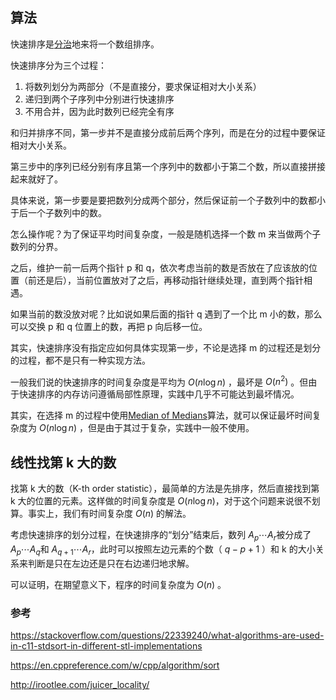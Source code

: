 ## 算法

快速排序是[分治](/basic/divide-and-conquer)地来将一个数组排序。

快速排序分为三个过程：

1.  将数列划分为两部分（不是直接分，要求保证相对大小关系）
2.  递归到两个子序列中分别进行快速排序
3.  不用合并，因为此时数列已经完全有序

和归并排序不同，第一步并不是直接分成前后两个序列，而是在分的过程中要保证相对大小关系。

第三步中的序列已经分别有序且第一个序列中的数都小于第二个数，所以直接拼接起来就好了。

具体来说，第一步要是要把数列分成两个部分，然后保证前一个子数列中的数都小于后一个子数列中的数。

怎么操作呢？为了保证平均时间复杂度，一般是随机选择一个数 m 来当做两个子数列的分界。

之后，维护一前一后两个指针 p 和 q，依次考虑当前的数是否放在了应该放的位置（前还是后），当前位置放对了之后，再移动指针继续处理，直到两个指针相遇。

如果当前的数没放对呢？比如说如果后面的指针 q 遇到了一个比 m 小的数，那么可以交换 p 和 q 位置上的数，再把 p 向后移一位。

其实，快速排序没有指定应如何具体实现第一步，不论是选择 m 的过程还是划分的过程，都不是只有一种实现方法。

一般我们说的快速排序的时间复杂度是平均为 $O(n\log n)$ ，最坏是 $O(n^2)$ 。但由于快速排序的内存访问遵循局部性原理，实践中几乎不可能达到最坏情况。

其实，在选择 m 的过程中使用[Median of Medians](https://en.wikipedia.org/wiki/Median_of_medians)算法，就可以保证最坏时间复杂度为 $O(n\log n)$ ，但是由于其过于复杂，实践中一般不使用。

## 线性找第 k 大的数

找第 k 大的数（K-th order statistic），最简单的方法是先排序，然后直接找到第 k 大的位置的元素。这样做的时间复杂度是 $O(n\log n)​$ ，对于这个问题来说很不划算。事实上，我们有时间复杂度 $O(n)​$ 的解法。

考虑快速排序的划分过程，在快速排序的“划分”结束后，数列 $A_{p} \cdots A_{r}​$ 被分成了 $A_{p} \cdots A_{q}​$ 和 $A_{q+1} \cdots A_{r}​$ ，此时可以按照左边元素的个数（ $q - p + 1​$ ）和 k 的大小关系来判断是只在左边还是只在右边递归地求解。

可以证明，在期望意义下，程序的时间复杂度为 $O(n)$ 。

### 参考

<https://stackoverflow.com/questions/22339240/what-algorithms-are-used-in-c11-stdsort-in-different-stl-implementations>

<https://en.cppreference.com/w/cpp/algorithm/sort>

<http://irootlee.com/juicer_locality/>
